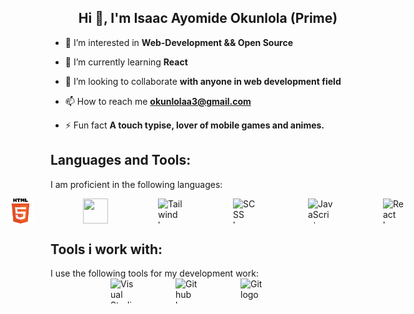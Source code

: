 <h2 align="center" style="font-weight: bolder;">Hi 👋, I'm Isaac Ayomide Okunlola (Prime)</h2>

- 🔭 I’m interested in **Web-Development && Open Source**

- 🌱 I’m currently learning **React**

- 👯 I’m looking to collaborate **with anyone in web development field**

- 📫 How to reach me **okunlolaa3@gmail.com**

- ⚡ Fun fact **A touch typise, lover of mobile games and animes.**

<h2 align="left">Languages and Tools:</h2>
<p align="left">
I am proficient in the following languages:
<div style="display: flex; align-items: center; justify-content: center; gap: 5rem;">
<img src="https://raw.githubusercontent.com/github/explore/80688e429a7d4ef2fca1e82350fe8e3517d3494d/topics/html/html.png" width="40" height="40"> 

<img src="https://encrypted-tbn0.gstatic.com/images?q=tbn:ANd9GcQldO4jBqcWUfcRF9VesZuypiEysn6mN7ypb8kUa3_eHo1vCZoRYK4Kw5ySnObyTkVwn3k&usqp=CAU" width="40" height="40">

<img src="https://avatars.githubusercontent.com/u/30317862?s=280&v=4" alt="Tailwind logo" width="40" height="40">

<img src="https://camo.githubusercontent.com/6f4d1d6d07d88966968247c0a88ebf418732b7ddb49ff7d67404bf1a20ebbc8e/68747470733a2f2f776f726c64766563746f726c6f676f2e636f6d2f6c6f676f732f736173732d312e737667" alt="SCSS logo" width="40" height="40">

<img src="https://repository-images.githubusercontent.com/584068292/2445b500-869d-498e-ae47-2a3e5820e3c5" alt="JavaScript logo" width="40" height="40"> 

<img src="https://upload.wikimedia.org/wikipedia/commons/thumb/a/a7/React-icon.svg/220px-React-icon.svg.png" alt="React logo" width="40" height="40">
</div>

<h2 align ="left">Tools i work with:</h1>
I use the following tools for my development work:
<div style="display: flex; justify-content: center; align-items: center; gap: 4rem;">
<img src="https://camo.githubusercontent.com/34c742062ec1c349330157c064fecd92e48cf58718b64de59572717ad47fe76e/68747470733a2f2f75706c6f61642e77696b696d656469612e6f72672f77696b6970656469612f636f6d6d6f6e732f7468756d622f392f39612f56697375616c5f53747564696f5f436f64655f312e33355f69636f6e2e7376672f3132303070782d56697375616c5f53747564696f5f436f64655f312e33355f69636f6e2e7376672e706e67" alt="Visual Studio Code logo" width="40" height="40"> 

<img src ="https://github.githubassets.com/assets/GitHub-Mark-ea2971cee799.png" alt="Github logo" width="40" height = "40">
<img src ="https://upload.wikimedia.org/wikipedia/commons/thumb/3/3f/Git_icon.svg/1200px-Git_icon.svg.png" alt="Git logo" width="40" height = "40">

 </p>
</div>


